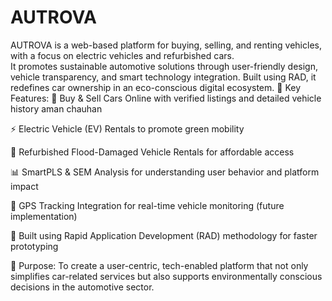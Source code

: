 # AUTROVA
AUTROVA is a web-based platform for buying, selling, and renting vehicles, with a focus on electric vehicles and refurbished cars. <br>It promotes sustainable automotive solutions through user-friendly design, vehicle transparency, and smart technology integration. Built using RAD, it redefines car ownership in an eco-conscious digital ecosystem.
🔧 Key Features:
🔄 Buy & Sell Cars Online with verified listings and detailed vehicle history  aman chauhan

⚡ Electric Vehicle (EV) Rentals to promote green mobility

🌊 Refurbished Flood-Damaged Vehicle Rentals for affordable access

📊 SmartPLS & SEM Analysis for understanding user behavior and platform impact

📍 GPS Tracking Integration for real-time vehicle monitoring (future implementation)

🚀 Built using Rapid Application Development (RAD) methodology for faster prototyping

🎯 Purpose:
To create a user-centric, tech-enabled platform that not only simplifies car-related services but also supports environmentally conscious decisions in the automotive sector.


